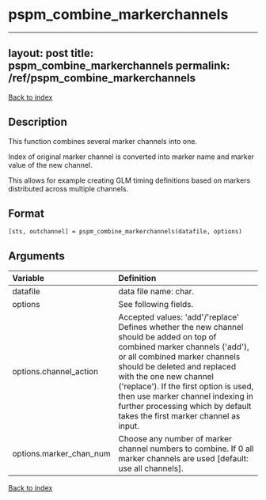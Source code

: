 # pspm_combine_markerchannels

---
layout: post
title: pspm_combine_markerchannels
permalink: /ref/pspm_combine_markerchannels
---

[Back to index](/PsPM/ref/)

## Description

This function combines several marker channels into one.

Index of original marker channel is converted into marker name and marker value of the new channel.

This allows for example creating GLM timing definitions based on markers distributed across multiple channels.


## Format

`[sts, outchannel] = pspm_combine_markerchannels(datafile, options)`


## Arguments

| Variable | Definition |
|:--|:--|
| datafile | data file name: char. |
| options | See following fields. |
| options.channel_action | Accepted values: 'add'/'replace' Defines whether the new channel should be added on top of combined marker channels ('add'), or all combined marker channels should be deleted and replaced with the one new channel ('replace'). If the first option is used, then use marker channel indexing in further processing which by default takes the first marker channel as input. |
| options.marker_chan_num | Choose any number of marker channel numbers to combine. If 0 all marker channels are used [default: use all channels]. |

[Back to index](/PsPM/ref/)
